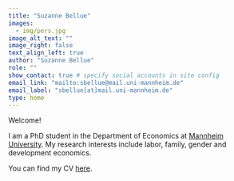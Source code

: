 ```yaml
---
title: "Suzanne Bellue" 
images:
  - img/pers.jpg
image_alt_text: ""
image_right: false
text_align_left: true
author: "Suzanne Bellue"
role: ""
show_contact: true # specify social accounts in site config
email_link: "mailto:sbellue@mail.uni-mannheim.de" 
email_label: "sbellue[at]mail.uni-mannheim.de"
type: home
---
```


Welcome! 


I am a PhD student in the Department of Economics at [Mannheim University](https://www.vwl.uni-mannheim.de/en/). My research interests include labor, family, gender and development economics.

You can find my CV [here](uploads/resume.pdf).